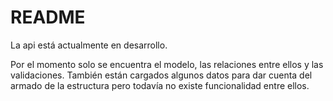 # README

La api está actualmente en desarrollo.

Por el momento solo se encuentra el modelo, las relaciones entre ellos y las validaciones. También están cargados algunos datos para dar cuenta del armado de la estructura pero todavía no existe funcionalidad entre ellos.  
